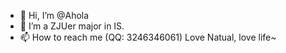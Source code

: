 - 👋 Hi, I’m @Ahola
- 🌱 I’m a ZJUer major in IS.
- 📫 How to reach me (QQ: 3246346061)
Love Natual, love life~

<!---
opsAhola/opsAhola is a ✨ special ✨ repository because its `README.md` (this file) appears on your GitHub profile.
You can click the Preview link to take a look at your changes.
--->
